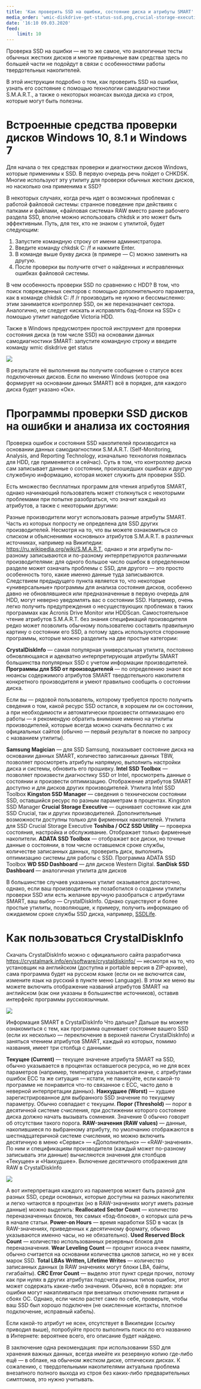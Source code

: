 ```yaml
---
title: 'Как проверить SSD на ошибки, состояние диска и атрибуты SMART'
media_order: 'wmic-diskdrive-get-status-ssd.png,crucial-storage-executive-ssd-utility.png,crystaldiskinfo-decimal-raw-values.png,crystaldiskinfo-smart-main.png'
date: '16:10 09.03.2020'
feed:
    limit: 10
---
```


Проверка SSD на ошибки — не то же самое, что аналогичные тесты обычных жестких дисков и многие привычные вам средства здесь по большей части не подойдут в связи с особенностями работы твердотельных накопителей.

В этой инструкции подробно о том, как проверить SSD на ошибки, узнать его состояние с помощью технологии самодиагностики S.M.A.R.T., а также о некоторых нюансах выхода диска из строя, которые могут быть полезны.

# Встроенные средства проверки дисков Windows 10, 8.1 и Windows 7
Для начала о тех средствах проверки и диагностики дисков Windows, которые применимы к SSD. В первую очередь речь пойдет о CHKDSK. Многие используют эту утилиту для проверки обычных жестких дисков, но насколько она применима к SSD?

В некоторых случаях, когда речь идет о возможных проблемах с работой файловой системы: странное поведение при действиях с папками и файлами, «файловая система» RAW вместо ранее рабочего раздела SSD, вполне можно использовать chkdsk и это может быть эффективным. Путь, для тех, кто не знаком с утилитой, будет следующим:

1. Запустите командную строку от имени администратора.
2. Введите команду chkdsk C: /f и нажмите Enter.
3. В команде выше букву диска (в примере — C) можно заменить на другую.
4. После проверки вы получите отчет о найденных и исправленных ошибках файловой системы.

В чем особенность проверки SSD по сравнению с HDD? В том, что поиск поврежденных секторов с помощью дополнительного параметра, как в команде chkdsk C: /f /r производить не нужно и бессмысленно: этим занимается контроллер SSD, он же переназначает сектора. Аналогично, не следует «искать и исправлять бэд-блоки на SSD» с помощью утилит наподобие Victoria HDD.

Также в Windows предусмотрен простой инструмент для проверки состояния диска (в том числе SSD) на основании данных самодиагностики SMART: запустите командную строку и введите команду wmic diskdrive get status

![](wmic-diskdrive-get-status-ssd.png)

В результате её выполнения вы получите сообщение о статусе всех подключенных дисков. Если по мнению Windows (которое она формирует на основании данных SMART) всё в порядке, для каждого диска будет указано «Ок».

# Программы проверки SSD дисков на ошибки и анализа их состояния

Проверка ошибок и состояния SSD накопителей производится на основании данных самодиагностики S.M.A.R.T. (Self-Monitoring, Analysis, and Reporting Technology, изначально технология появилась для HDD, где применяется и сейчас). Суть в том, что контроллер диска сам записывает данные о состоянии, произошедших ошибках и другую служебную информацию, которая может служить для проверки SSD.

Есть множество бесплатных программ для чтения атрибутов SMART, однако начинающий пользователь может столкнуться с некоторыми проблемами при попытке разобраться, что значит каждый из атрибутов, а также с некоторыми другими:

Разные производители могут использовать разные атрибуты SMART. Часть из которых попросту не определена для SSD других производителей.
Несмотря на то, что вы можете ознакомиться со списком и объяснениями «основных» атрибутов S.M.A.R.T. в различных источниках, например на Википедии: https://ru.wikipedia.org/wiki/S.M.A.R.T, однако и эти атрибуты по-разному записываются и по-разному интерпретируются различными производителями: для одного большое число ошибок в определенном разделе может означать проблемы с SSD, для другого — это просто особенность того, какие именно данные туда записываются.
Следствием предыдущего пункта является то, что некоторые «универсальные» программы для анализа состояния дисков, особенно давно не обновлявшиеся или предназначенные в первую очередь для HDD, могут неверно уведомлять вас о состоянии SSD. Например, очень легко получить предупреждения о несуществующих проблемах в таких программах как Acronis Drive Monitor или HDDScan.
Самостоятельное чтение атрибутов S.M.A.R.T. без знания спецификаций производителя редко может позволить обычному пользователю составить правильную картину о состоянии его SSD, а потому здесь используются сторонние программы, которые можно разделить на две простые категории:

**CrystalDiskInfo** — самая популярная универсальная утилита, постоянно обновляющаяся и адекватно интерпретирующая атрибуты SMART большинства популярных SSD с учетом информации производителей.
**Программы для SSD от производителей** — по определению знают все нюансы содержимого атрибутов SMART твердотельного накопителя конкретного производителя и умеют правильно сообщить о состоянии диска.

Если вы — рядовой пользователь, которому требуется просто получить сведения о том, какой ресурс SSD остался, в хорошем ли он состоянии, а при необходимости и автоматически произвести оптимизацию его работы — я рекомендую обратить внимание именно на утилиты производителей, которые всегда можно скачать бесплатно с их официальных сайтов (обычно — первый результат в поиске по запросу с названием утилиты).

**Samsung Magician** — для SSD Samsung, показывает состояние диска на основании данных SMART, количество записанных данных TBW, позволяет просмотреть атрибуты напрямую, выполнить настройки диска и системы, обновить его прошивку. 
**Intel SSD Toolbox** — позволяет произвести диагностику SSD от Intel, просмотреть данные о состоянии и произвести оптимизацию. Отображение атрибутов SMART доступно и для дисков других производителей. Утилита Intel SSD Toolbox
**Kingston SSD Manager** — сведения о техническом состоянии SSD, оставшийся ресурс по разным параметрам в процентах. Kingston SSD Manager
**Crucial Storage Executive** — оценивает состояние как для SSD Crucial, так и других производителей. Дополнительные возможности доступны только для фирменных накопителей. Утилита для SSD Crucial Storage Executive
**Toshiba / OCZ SSD Utility** — проверка состояния, настройка и обслуживание. Отображает только фирменные накопители.
**ADATA SSD Toolbox** — отображает все диски, но точные данные о состоянии, в том числе оставшемся сроке службы, количестве записанных данных, проверить диск, выполнить оптимизацию системы для работы с SSD. Программа ADATA SSD Toolbox
**WD SSD Dashboard** — для дисков Western Digital.
**SanDisk SSD Dashboard** — аналогичная утилита для дисков

В большинстве случаев указанных утилит оказывается достаточно, однако, если ваш производитель не позаботился о создании утилиты проверки SSD или есть желание вручную разобраться с атрибутами SMART, ваш выбор — CrystalDiskInfo. Однако существуют и более простые утилиты, позволяющие, к примеру, получить информацию об ожидаемом сроке службы SSD диска, например, [SSDLife](https://ssd-life.ru/).

# Как пользоваться CrystalDiskInfo
Скачать CrystalDiskInfo можно с официального сайта разработчика https://crystalmark.info/en/software/crystaldiskinfo/ — несмотря на то, что установщик на английском (доступна и portable версия в ZIP-архиве), сама программа будет на русском языке (если он не включится сам, измените язык на русский в пункте меню Language). В этом же меню вы можете включить отображение названий атрибутов SMART на английском (как они указаны в большинстве источников), оставив интерфейс программы русскоязычным.

![](crystaldiskinfo-smart-main.png)

Информация SMART в CrystalDiskInfo
Что дальше? Дальше вы можете ознакомиться с тем, как программа оценивает состояние вашего SSD (если их несколько — переключение в верхней панели CrystalDiskInfo) и заняться чтением атрибутов SMART, каждый из которых, помимо названия, имеет три столбца с данными:

**Текущее (Current)** — текущее значение атрибута SMART на SSD, обычно указывается в процентах оставшегося ресурса, но не для всех параметров (например, температура указывается иначе, с атрибутами ошибок ECC та же ситуация — кстати, не паникуйте, если какой-то программе не понравится что-то связанное с ECC, часто дело в неверной интерпретации данных).
**Наихудшее (Worst)** — худшее зарегистрированное для выбранного SSD значение по текущему параметру. Обычно совпадает с текущим.
**Порог (Threshold)** — порог в десятичной системе счисления, при достижении которого состояние диска должно начать вызывать сомнения. Значение 0 обычно говорит об отсутствии такого порога.
**RAW-значения (RAW values)** — данные, накопившиеся по выбранному атрибуту, по умолчанию отображаются в шестнадцатеричной системе счисления, но можно включить десятичную в меню «Сервис» — «Дополнительно» — «RAW-значения». По ним и спецификациям производителя (каждый может по-разному записывать эти данные) вычисляются значения для столбцов «Текущее» и «Наихудшее». Включение десятичного отображения для RAW в CrystalDiskInfo

![](crystaldiskinfo-decimal-raw-values.png)

А вот интерпретация каждого из параметров может быть разной для разных SSD, среди основных, которые доступны на разных накопителях и легко читаются в процентах (но в RAW-значениях могут иметь разные данные) можно выделить:
**Reallocated Sector Count** — количество переназначенных блоков, тех самых «бэд-блоков», о которых шла речь в начале статьи.
**Power-on Hours** — время наработки SSD в часах (в RAW-значениях, приведенных к десятичному формату, обычно указываются именно часы, но не обязательно).
**Used Reserved Block Count** — количество использованных резервных блоков для переназначения.
**Wear Leveling Count** — процент износа ячеек памяти, обычно считается на основании количества циклов записи, но не у всех марок SSD.
**Total LBAs Written, Lifetime Writes** — количество записанных данных (в RAW значениях могут блоки LBA, байты, гигабайты).
**CRC Error Count** — выделю этот пункт среди прочих, потому как при нулях в других атрибутах подсчета разных типов ошибок, этот может содержать какие-либо значения. Обычно, всё в порядке: эти ошибки могут накапливаться при внезапных отключениях питания и сбоях ОС. Однако, если число растет само по себе, проверьте, чтобы ваш SSD был хорошо подключен (не окисленные контакты, плотное подключение, исправный кабель).

Если какой-то атрибут не ясен, отсутствует в Википедии (ссылку приводил выше), попробуйте просто выполнить поиск по его названию в Интернете: вероятнее всего, его описание будет найдено.

В заключение одна рекомендация: при использовании SSD для хранения важных данных, всегда имейте их резервную копию где-либо ещё — в облаке, на обычном жестком диске, оптических дисках. К сожалению, с твердотельными накопителями актуальна проблема внезапного полного выхода из строя без каких-либо предварительных симптомов, это нужно учитывать.